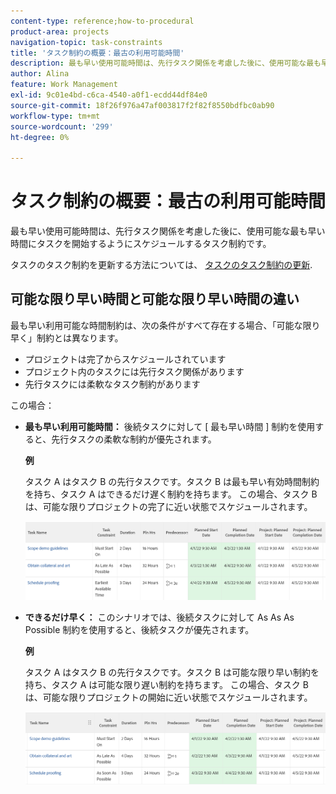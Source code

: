 ```yaml
---
content-type: reference;how-to-procedural
product-area: projects
navigation-topic: task-constraints
title: 'タスク制約の概要：最古の利用可能時間'
description: 最も早い使用可能時間は、先行タスク関係を考慮した後に、使用可能な最も早い時間にタスクを開始するようにスケジュールするタスク制約です。
author: Alina
feature: Work Management
exl-id: 9c01e4bd-c6ca-4540-a0f1-ecdd44df84e0
source-git-commit: 18f26f976a47af003817f2f82f8550bdfbc0ab90
workflow-type: tm+mt
source-wordcount: '299'
ht-degree: 0%

---
```


# タスク制約の概要：最古の利用可能時間

最も早い使用可能時間は、先行タスク関係を考慮した後に、使用可能な最も早い時間にタスクを開始するようにスケジュールするタスク制約です。

タスクのタスク制約を更新する方法については、 [タスクのタスク制約の更新](../../../manage-work/tasks/task-constraints/update-task-constraint-of-task.md).

<!--
<p data-mc-conditions="QuicksilverOrClassic.Draft mode">(NOTE: replaced with new article linked above) </p>
-->

<!--
<p data-mc-conditions="QuicksilverOrClassic.Draft mode">To update the Task Constraint to Earliest Available Time:</p>
-->

<!--
   <li value="1" data-mc-conditions="QuicksilverOrClassic.Draft mode">Go to a task whose constraint you want to modify. </li>
   -->

<!--
   <p data-mc-conditions="QuicksilverOrClassic.Draft mode">Click <strong>Edit Task</strong>.</p>
   -->

<!--
   <p data-mc-conditions="QuicksilverOrClassic.Draft mode">Click the <strong>More</strong> icon <img src="assets/qs-more-icon-on-an-object.png"> next to the task name, then click <strong>Edit</strong>.</p>
   -->

<!--
   <p data-mc-conditions="QuicksilverOrClassic.Draft mode">In the <strong>Overview</strong> section, expand the <strong>Task Constraint</strong> drop-down menu.</p>
   -->

<!--
   <p data-mc-conditions="QuicksilverOrClassic.Draft mode">Select <strong>Earliest Available Time</strong>.</p>
   -->

<!--
   <li value="5" data-mc-conditions="QuicksilverOrClassic.Draft mode">Click <strong>Save Changes</strong>.</li>
   -->

## 可能な限り早い時間と可能な限り早い時間の違い

<!--
<p data-mc-conditions="QuicksilverOrClassic.Draft mode">(NOTE: [! This section is duplicated in "Earliest Available Time"])</p>
-->

最も早い利用可能な時間制約は、次の条件がすべて存在する場合、「可能な限り早く」制約とは異なります。

* プロジェクトは完了からスケジュールされています
* プロジェクト内のタスクには先行タスク関係があります
* 先行タスクには柔軟なタスク制約があります

この場合：

* **最も早い利用可能時間：** 後続タスクに対して [ 最も早い時間 ] 制約を使用すると、先行タスクの柔軟な制約が優先されます。

   **例**

   タスク A はタスク B の先行タスクです。タスク B は最も早い有効時間制約を持ち、タスク A はできるだけ遅く制約を持ちます。 この場合、タスク B は、可能な限りプロジェクトの完了に近い状態でスケジュールされます。

   ![タスクの日付がプロジェクトの完了日に近い場合の最も古い使用可能な時間制限](assets/earliest-available-constraint-dates-closer-to-project-completion-350x137.png)

* **できるだけ早く：** このシナリオでは、後続タスクに対して As As As Possible 制約を使用すると、後続タスクが優先されます。

   **例**

   タスク A はタスク B の先行タスクです。タスク B は可能な限り早い制約を持ち、タスク A は可能な限り遅い制約を持ちます。 この場合、タスク B は、可能な限りプロジェクトの開始に近い状態でスケジュールされます。

   ![タスクの日付がプロジェクトの開始日に近い場合の [ 可能な限り早く ] 制約](assets/as-soon-as-possible-dates-closer-to-project-start-350x126.png)
